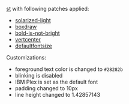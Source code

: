 [st](https://st.suckless.org/) with following patches applied:
- [solarized-light](https://st.suckless.org/patches/solarized/)
- [boxdraw](https://st.suckless.org/patches/boxdraw/)
- [bold-is-not-bright](https://st.suckless.org/patches/bold-is-not-bright/)
- [vertcenter](https://st.suckless.org/patches/vertcenter/)
- [defaultfontsize](https://st.suckless.org/patches/defaultfontsize/)

Customizations:
- foreground text color is changed to `#28282b`
- blinking is disabled
- IBM Plex is set as the default font
- padding changed to 10px
- line height changed to 1.42857143